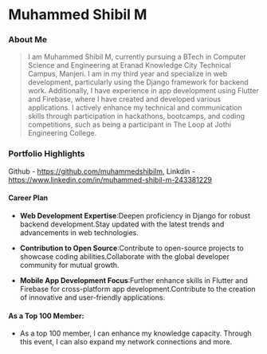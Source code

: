# Muhammed Shibil M

### About Me

> I am Muhammed Shibil M, currently pursuing a BTech in Computer Science and Engineering at Eranad Knowledge City Technical Campus, Manjeri. I am in my third year and specialize in web development, particularly using the Django framework for backend work. Additionally, I have experience in app development using Flutter and Firebase, where I have created and developed various applications. I actively enhance my technical and communication skills through participation in hackathons, bootcamps, and coding competitions, such as being a participant in The Loop at Jothi Engineering College.

### Portfolio Highlights

 Github - https://github.com/muhammedshibilm,
 Linkdin - https://www.linkedin.com/in/muhammed-shibil-m-243381229

 
#### Career Plan

- **Web Development Expertise**:Deepen proficiency in Django for robust backend development.Stay updated with the latest trends and advancements in web technologies.

- **Contribution to Open Source**:Contribute to open-source projects to showcase coding abilities.Collaborate with the global developer community for mutual growth.

- **Mobile App Development Focus**:Further enhance skills in Flutter and Firebase for cross-platform app development.Contribute to the creation of innovative and user-friendly applications.


#### As a Top 100 Member:

- As a top 100 member, I can enhance my knowledge capacity. Through this event, I can also expand my network connections and more.
